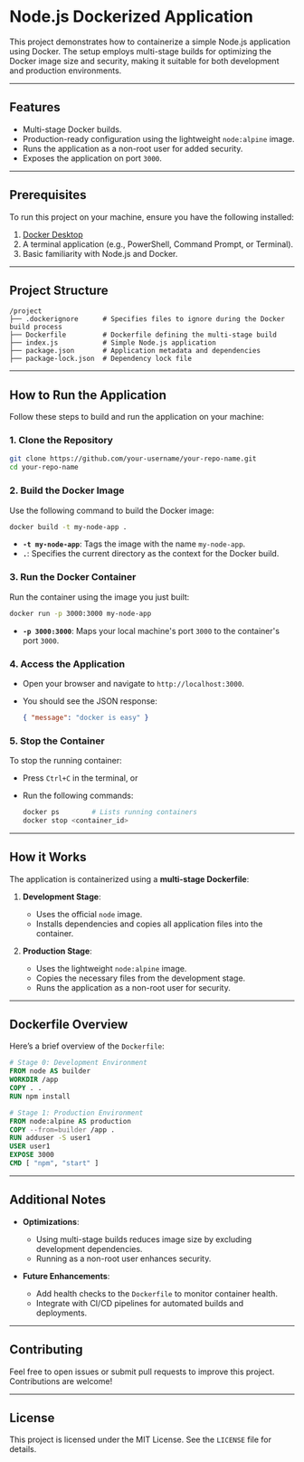 # Node.js Dockerized Application

This project demonstrates how to containerize a simple Node.js application using Docker. The setup employs multi-stage builds for optimizing the Docker image size and security, making it suitable for both development and production environments.

---

## **Features**

- Multi-stage Docker builds.
- Production-ready configuration using the lightweight `node:alpine` image.
- Runs the application as a non-root user for added security.
- Exposes the application on port `3000`.

---

## **Prerequisites**

To run this project on your machine, ensure you have the following installed:

1. [Docker Desktop](https://www.docker.com/products/docker-desktop)
2. A terminal application (e.g., PowerShell, Command Prompt, or Terminal).
3. Basic familiarity with Node.js and Docker.

---

## **Project Structure**

```
/project
├── .dockerignore      # Specifies files to ignore during the Docker build process
├── Dockerfile         # Dockerfile defining the multi-stage build
├── index.js           # Simple Node.js application
├── package.json       # Application metadata and dependencies
├── package-lock.json  # Dependency lock file
```

---

## **How to Run the Application**

Follow these steps to build and run the application on your machine:

### 1. Clone the Repository

```bash
git clone https://github.com/your-username/your-repo-name.git
cd your-repo-name
```

### 2. Build the Docker Image

Use the following command to build the Docker image:

```bash
docker build -t my-node-app .
```

- **`-t my-node-app`**: Tags the image with the name `my-node-app`.
- **`.`**: Specifies the current directory as the context for the Docker build.

### 3. Run the Docker Container

Run the container using the image you just built:

```bash
docker run -p 3000:3000 my-node-app
```

- **`-p 3000:3000`**: Maps your local machine's port `3000` to the container's port `3000`.

### 4. Access the Application

- Open your browser and navigate to `http://localhost:3000`.
- You should see the JSON response:
  
  ```json
  { "message": "docker is easy" }
  ```

### 5. Stop the Container

To stop the running container:

- Press `Ctrl+C` in the terminal, or
- Run the following commands:

  ```bash
  docker ps        # Lists running containers
  docker stop <container_id>
  ```

---

## **How it Works**

The application is containerized using a **multi-stage Dockerfile**:

1. **Development Stage**:
   - Uses the official `node` image.
   - Installs dependencies and copies all application files into the container.

2. **Production Stage**:
   - Uses the lightweight `node:alpine` image.
   - Copies the necessary files from the development stage.
   - Runs the application as a non-root user for security.

---

## **Dockerfile Overview**

Here’s a brief overview of the `Dockerfile`:

```dockerfile
# Stage 0: Development Environment
FROM node AS builder
WORKDIR /app
COPY . .
RUN npm install

# Stage 1: Production Environment
FROM node:alpine AS production
COPY --from=builder /app .
RUN adduser -S user1
USER user1
EXPOSE 3000
CMD [ "npm", "start" ]
```

---

## **Additional Notes**

- **Optimizations**:
  - Using multi-stage builds reduces image size by excluding development dependencies.
  - Running as a non-root user enhances security.

- **Future Enhancements**:
  - Add health checks to the `Dockerfile` to monitor container health.
  - Integrate with CI/CD pipelines for automated builds and deployments.

---

## **Contributing**

Feel free to open issues or submit pull requests to improve this project. Contributions are welcome!

---

## **License**

This project is licensed under the MIT License. See the `LICENSE` file for details.

